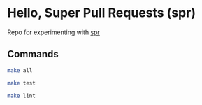 # Hello, Super Pull Requests (spr)

Repo for experimenting with [spr](https://getcord.github.io/spr/index.html)

## Commands

```bash
make all
```

```bash
make test
```

```bash
make lint
```
